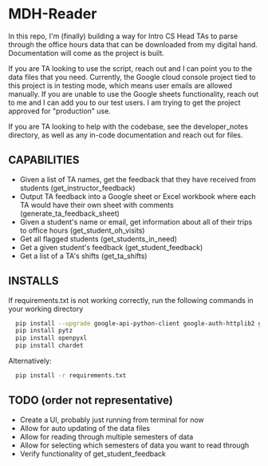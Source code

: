 # MDH-Reader

In this repo, I'm (finally) building a way for Intro CS Head TAs to parse through the office hours data that can be downloaded from my digital hand. Documentation will come as the project is built.

If you are TA looking to use the script, reach out and I can point you to the data files that you need. Currently, the Google cloud console project tied to this project is in testing mode, 
which means user emails are allowed manually. If you are unable to use the Google sheets functionality, reach out to me and I  can add you to our test users. I am trying to get the project 
approved for "production" use.

If you are TA looking to help with the codebase, see the developer_notes directory, as well as any in-code documentation and reach out for files.

## CAPABILITIES

- Given a list of TA names, get the feedback that they have received from students (get_instructor_feedback)
- Output TA feedback into a Google sheet or Excel workbook where each TA would have their own sheet with comments (generate_ta_feedback_sheet)
- Given a student's name or email, get information about all of their trips to office hours (get_student_oh_visits)
- Get all flagged students (get_students_in_need)
- Get a given student's feedback (get_student_feedback)
- Get a list of a TA's shifts (get_ta_shifts)

## INSTALLS

If requirements.txt is not working correctly, run the following commands in your working directory
```bash
  pip install --upgrade google-api-python-client google-auth-httplib2 google-auth-oauthlib
  pip install pytz
  pip install openpyxl
  pip install chardet
```

Alternatively:
```bash
  pip install -r requirements.txt
```

## TODO (order not representative)

- Create a UI, probably just running from terminal for now
- Allow for auto updating of the data files
- Allow for reading through multiple semesters of data
- Allow for selecting which semesters of data you want to read through
- Verify functionality of get_student_feedback
